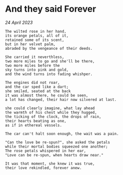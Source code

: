 # And they said Forever

*24 April 2023*

    The wilted rose in her hand,
    its orange petals, all of it,
    retained some of its scent,
    but in her velvet palm,
    abraded by the vengeance of their deeds.
    
    She carried it neverthless, 
    two more miles to go and she'll be there, 
    two more miles before the 
    sky turns into pink and gold,
    and the wind turns into fading whishper.
    
    The engines did not roar,
    and the car sped like a dart;
    she smiled, seated at the back
    it was almost there, he could be seen,
    a lot has changed, their hair now silvered at last.
    
    she could clearly imagine, what lay ahead
    the warmth of his chest while they hugged,
    the ticking of the clock, the drops of rain,
    their hearts beating as one,
    as if in ethereal vessels.
    
    The car can't halt soon enough, the wait was a pain.
    
    "Can the love be re-spun?", she asked the petals
    while their mortal bodies squeezed one another;
    The rose petals whispered in her ear,
    "Love can be re-spun, when hearts draw near."
    
    It was that moment, she knew it was true,
    their love rekindled, forever anew.
